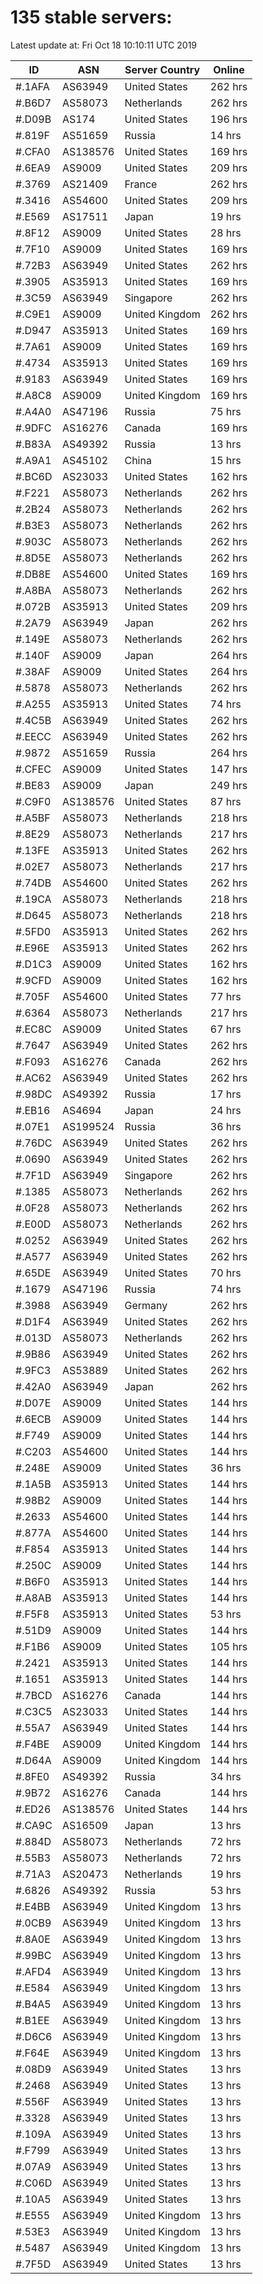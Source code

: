 # 135 stable servers:

Latest update at: Fri Oct 18 10:10:11 UTC 2019

| ID | ASN | Server Country | Online |
| -- | --- | -------------- | ------ |
| #.1AFA | AS63949 | United States | 262 hrs |
| #.B6D7 | AS58073 | Netherlands | 262 hrs |
| #.D09B | AS174 | United States | 196 hrs |
| #.819F | AS51659 | Russia | 14 hrs |
| #.CFA0 | AS138576 | United States | 169 hrs |
| #.6EA9 | AS9009 | United States | 209 hrs |
| #.3769 | AS21409 | France | 262 hrs |
| #.3416 | AS54600 | United States | 209 hrs |
| #.E569 | AS17511 | Japan | 19 hrs |
| #.8F12 | AS9009 | United States | 28 hrs |
| #.7F10 | AS9009 | United States | 169 hrs |
| #.72B3 | AS63949 | United States | 262 hrs |
| #.3905 | AS35913 | United States | 169 hrs |
| #.3C59 | AS63949 | Singapore | 262 hrs |
| #.C9E1 | AS9009 | United Kingdom | 262 hrs |
| #.D947 | AS35913 | United States | 169 hrs |
| #.7A61 | AS9009 | United States | 169 hrs |
| #.4734 | AS35913 | United States | 169 hrs |
| #.9183 | AS63949 | United States | 169 hrs |
| #.A8C8 | AS9009 | United Kingdom | 169 hrs |
| #.A4A0 | AS47196 | Russia | 75 hrs |
| #.9DFC | AS16276 | Canada | 169 hrs |
| #.B83A | AS49392 | Russia | 13 hrs |
| #.A9A1 | AS45102 | China | 15 hrs |
| #.BC6D | AS23033 | United States | 162 hrs |
| #.F221 | AS58073 | Netherlands | 262 hrs |
| #.2B24 | AS58073 | Netherlands | 262 hrs |
| #.B3E3 | AS58073 | Netherlands | 262 hrs |
| #.903C | AS58073 | Netherlands | 262 hrs |
| #.8D5E | AS58073 | Netherlands | 262 hrs |
| #.DB8E | AS54600 | United States | 169 hrs |
| #.A8BA | AS58073 | Netherlands | 262 hrs |
| #.072B | AS35913 | United States | 209 hrs |
| #.2A79 | AS63949 | Japan | 262 hrs |
| #.149E | AS58073 | Netherlands | 262 hrs |
| #.140F | AS9009 | Japan | 264 hrs |
| #.38AF | AS9009 | United States | 264 hrs |
| #.5878 | AS58073 | Netherlands | 262 hrs |
| #.A255 | AS35913 | United States | 74 hrs |
| #.4C5B | AS63949 | United States | 262 hrs |
| #.EECC | AS63949 | United States | 262 hrs |
| #.9872 | AS51659 | Russia | 264 hrs |
| #.CFEC | AS9009 | United States | 147 hrs |
| #.BE83 | AS9009 | Japan | 249 hrs |
| #.C9F0 | AS138576 | United States | 87 hrs |
| #.A5BF | AS58073 | Netherlands | 218 hrs |
| #.8E29 | AS58073 | Netherlands | 217 hrs |
| #.13FE | AS35913 | United States | 262 hrs |
| #.02E7 | AS58073 | Netherlands | 217 hrs |
| #.74DB | AS54600 | United States | 262 hrs |
| #.19CA | AS58073 | Netherlands | 218 hrs |
| #.D645 | AS58073 | Netherlands | 218 hrs |
| #.5FD0 | AS35913 | United States | 262 hrs |
| #.E96E | AS35913 | United States | 262 hrs |
| #.D1C3 | AS9009 | United States | 162 hrs |
| #.9CFD | AS9009 | United States | 162 hrs |
| #.705F | AS54600 | United States | 77 hrs |
| #.6364 | AS58073 | Netherlands | 217 hrs |
| #.EC8C | AS9009 | United States | 67 hrs |
| #.7647 | AS63949 | United States | 262 hrs |
| #.F093 | AS16276 | Canada | 262 hrs |
| #.AC62 | AS63949 | United States | 262 hrs |
| #.98DC | AS49392 | Russia | 17 hrs |
| #.EB16 | AS4694 | Japan | 24 hrs |
| #.07E1 | AS199524 | Russia | 36 hrs |
| #.76DC | AS63949 | United States | 262 hrs |
| #.0690 | AS63949 | United States | 262 hrs |
| #.7F1D | AS63949 | Singapore | 262 hrs |
| #.1385 | AS58073 | Netherlands | 262 hrs |
| #.0F28 | AS58073 | Netherlands | 262 hrs |
| #.E00D | AS58073 | Netherlands | 262 hrs |
| #.0252 | AS63949 | United States | 262 hrs |
| #.A577 | AS63949 | United States | 262 hrs |
| #.65DE | AS63949 | United States | 70 hrs |
| #.1679 | AS47196 | Russia | 74 hrs |
| #.3988 | AS63949 | Germany | 262 hrs |
| #.D1F4 | AS63949 | United States | 262 hrs |
| #.013D | AS58073 | Netherlands | 262 hrs |
| #.9B86 | AS63949 | United States | 262 hrs |
| #.9FC3 | AS53889 | United States | 262 hrs |
| #.42A0 | AS63949 | Japan | 262 hrs |
| #.D07E | AS9009 | United States | 144 hrs |
| #.6ECB | AS9009 | United States | 144 hrs |
| #.F749 | AS9009 | United States | 144 hrs |
| #.C203 | AS54600 | United States | 144 hrs |
| #.248E | AS9009 | United States | 36 hrs |
| #.1A5B | AS35913 | United States | 144 hrs |
| #.98B2 | AS9009 | United States | 144 hrs |
| #.2633 | AS54600 | United States | 144 hrs |
| #.877A | AS54600 | United States | 144 hrs |
| #.F854 | AS35913 | United States | 144 hrs |
| #.250C | AS9009 | United States | 144 hrs |
| #.B6F0 | AS35913 | United States | 144 hrs |
| #.A8AB | AS35913 | United States | 144 hrs |
| #.F5F8 | AS35913 | United States | 53 hrs |
| #.51D9 | AS9009 | United States | 144 hrs |
| #.F1B6 | AS9009 | United States | 105 hrs |
| #.2421 | AS35913 | United States | 144 hrs |
| #.1651 | AS35913 | United States | 144 hrs |
| #.7BCD | AS16276 | Canada | 144 hrs |
| #.C3C5 | AS23033 | United States | 144 hrs |
| #.55A7 | AS63949 | United States | 144 hrs |
| #.F4BE | AS9009 | United Kingdom | 144 hrs |
| #.D64A | AS9009 | United Kingdom | 144 hrs |
| #.8FE0 | AS49392 | Russia | 34 hrs |
| #.9B72 | AS16276 | Canada | 144 hrs |
| #.ED26 | AS138576 | United States | 144 hrs |
| #.CA9C | AS16509 | Japan | 13 hrs |
| #.884D | AS58073 | Netherlands | 72 hrs |
| #.55B3 | AS58073 | Netherlands | 72 hrs |
| #.71A3 | AS20473 | Netherlands | 19 hrs |
| #.6826 | AS49392 | Russia | 53 hrs |
| #.E4BB | AS63949 | United Kingdom | 13 hrs |
| #.0CB9 | AS63949 | United Kingdom | 13 hrs |
| #.8A0E | AS63949 | United Kingdom | 13 hrs |
| #.99BC | AS63949 | United Kingdom | 13 hrs |
| #.AFD4 | AS63949 | United Kingdom | 13 hrs |
| #.E584 | AS63949 | United Kingdom | 13 hrs |
| #.B4A5 | AS63949 | United Kingdom | 13 hrs |
| #.B1EE | AS63949 | United Kingdom | 13 hrs |
| #.D6C6 | AS63949 | United Kingdom | 13 hrs |
| #.F64E | AS63949 | United Kingdom | 13 hrs |
| #.08D9 | AS63949 | United States | 13 hrs |
| #.2468 | AS63949 | United States | 13 hrs |
| #.556F | AS63949 | United States | 13 hrs |
| #.3328 | AS63949 | United States | 13 hrs |
| #.109A | AS63949 | United States | 13 hrs |
| #.F799 | AS63949 | United States | 13 hrs |
| #.07A9 | AS63949 | United States | 13 hrs |
| #.C06D | AS63949 | United States | 13 hrs |
| #.10A5 | AS63949 | United States | 13 hrs |
| #.E555 | AS63949 | United Kingdom | 13 hrs |
| #.53E3 | AS63949 | United Kingdom | 13 hrs |
| #.5487 | AS63949 | United Kingdom | 13 hrs |
| #.7F5D | AS63949 | United States | 13 hrs |

